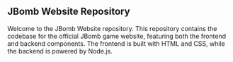 ## JBomb Website Repository
Welcome to the JBomb Website repository. This repository contains the codebase for the official JBomb game website, featuring both the frontend and backend components. The frontend is built with HTML and CSS, while the backend is powered by Node.js.

